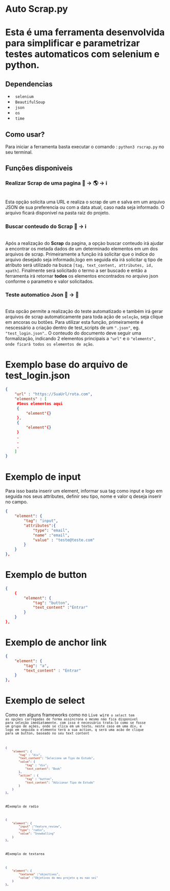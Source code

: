<h1> Auto Scrap.py <h1>

<p> Esta é uma ferramenta desenvolvida para simplificar e parametrizar testes automaticos com selenium e python. <p>

## Dependencias
<ul>
    <li> <code> selenium </code></li>
    <li> <code> BeautifulSoup </code></li>
    <li> <code> json </code></li>
    <li> <code> os </code></li>
    <li> <code> time </code></li>
</ul>

## Como usar?
<p>
Para iniciar a ferramenta basta executar o comando :
<code>python3 rscrap.py</code> no seu terminal.<br>
</p>

## Funções disponiveis

<h3>Realizar Scrap de uma pagina 🔎 -> 🌎 -> ℹ️ </h3><br>
Esta opção solicita uma URL e realiza o scrap de um e salva em um arquivo JSON de sua preferencia ou com a data atual, caso nada seja informado. O arquivo ficará disponivel na pasta raiz do projeto. <br>

<h3>Buscar conteudo do Scrap 🔎 -> ℹ️ </h3><br>
Após a realização do <b>Scrap</b> da pagina, a opçào buscar conteudo irá ajudar a encontrar os metada dados de um determinado elementos em um dos arquivos de scrap. Primeiramente a função irá solicitar que o indice do arquivo desejado seja informado,logo em seguida ela irá solicitar q tipo de atributo será utilizado na busca <code>[tag, text_content, attributes, id, xpath]</code>. Finalmente será solicitado o termo a ser buscado e então a ferramenta irá retornar <b>todos</b> os elementos encontrados no arquivo json conforme o parametro e valor solicitados.<br>

<h3>Teste automatico Json 🤖 -> 🧮 </h3><br>
Esta opcão permite a realização do teste automatizado e também irá gerar arquivos de scrap automaticamente para toda ação de <code>seleção</code>, seja clique em ancoras ou botões. Para utilizar esta função, primeiramente é nescessário a criação dentro de test_scripts de um <code>".json"</code>, eg. <code>"test_login.json"</code>.. O conteudo do documento deve seguir uma formalização, indicando 2 elementos principais a <code>"url"</code> e o <code>"elements", onde ficará todos os elementos de ação</code>.

# Exemplo base do arquivo de test_login.json
```json
{
    "url" : "https://SuaUrl/rota.com",
    "elements" : [
     #Seus elementos aqui
     {
         "element"{}
     },
     {
         "element"{}
     }
     .
     .
     .
    ]
}
```
# Exemplo de input
Para isso basta inserir um element, informar sua tag como input e logo em seguida nos seus attributes, definir seu tipo, nome e valor q deseja inserir no campo.
````json
{
    "element": {
        "tag": "input",
        "attributes":{
            "type": "email",
            "name" :"email",
            "value" : "teste@teste.com"
        }
    }
},  
````

# Exemplo de button

````json
{
    {
        "element": {
            "tag": "button",
            "text_content" :"Entrar"
        }
    }
},  
````

# Exemplo de anchor link

````json
{
    "element": {
        "tag": "a",
        "text_content" : "Entrar"
    }
},
`````

# Exemplo de select
Como em alguns frameworks como no <code>Live wire<code> o select tem as opções carregadas de forma assincrona o mesmo não fica disponivel para seleção imediatamente. com isso é necessário trata-lo como se fosse um grupo de ações, onde se clica em um texto, neste caso em uma div, e logo em seguida o elemento terá a sua action, q será uma acão de clique para um button, baseado no seu text content

````json
{
    "element": {
        "tag" : "div",
        "text_content": "Selecione um Tipo de Estudo",
        "value": {
            "tag" : "div",
            "text_content": "Book"
        },
        "action" : {
            "tag" : "button",
            "text_content": "Adicionar Tipo de Estudo"
        }
    }
},
````

#Exemplo de radio

```json
{
    "element": {
        "input" :"feature_review",
        "type": "radio",
        "value": "Snowballing"  
    }
},  
````

#Exemplo de textarea

```json
{
    "element": {
        "textarea" :"objectives",
        "value" :"Objetivos do meu projeto q eu nao sei"
    }
},
````
